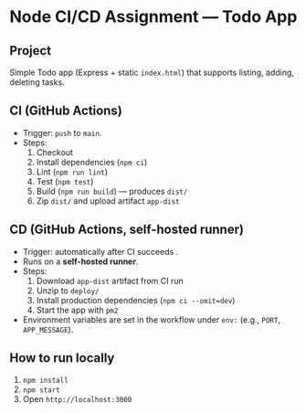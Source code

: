 # Node CI/CD Assignment — Todo App

## Project
Simple Todo app (Express + static `index.html`) that supports listing, adding, deleting tasks.

## CI (GitHub Actions)
- Trigger: `push` to `main`.
- Steps:
  1. Checkout
  2. Install dependencies (`npm ci`)
  3. Lint (`npm run lint`)
  4. Test (`npm test`)
  5. Build (`npm run build`) — produces `dist/`
  6. Zip `dist/` and upload artifact `app-dist`

## CD (GitHub Actions, self-hosted runner)
- Trigger: automatically after CI succeeds .
- Runs on a **self-hosted runner**.
- Steps:
  1. Download `app-dist` artifact from CI run
  2. Unzip to `deploy/`
  3. Install production dependencies (`npm ci --omit=dev`)
  4. Start the app with `pm2` 
- Environment variables are set in the workflow under `env:` (e.g., `PORT`, `APP_MESSAGE`).

## How to run locally
1. `npm install`
2. `npm start`
3. Open `http://localhost:3000`

